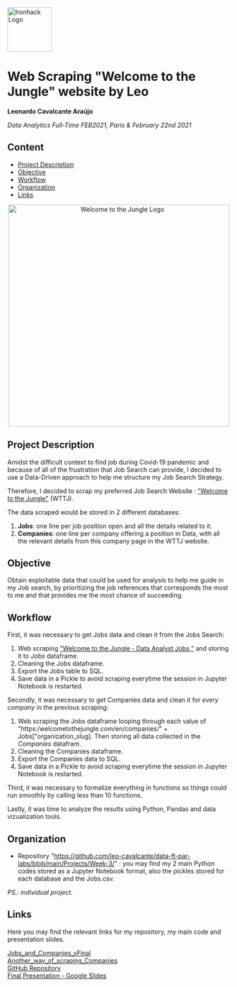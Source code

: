 <img src="https://bit.ly/2VnXWr2" alt="Ironhack Logo" width="100"/>

# Web Scraping "Welcome to the Jungle" website by Leo
**Leonardo Cavalcante Araújo**

*Data Analytics Full-Time FEB2021, Paris & February 22nd 2021*

## Content
- [Project Description](#project-description)
- [Objective](#objective)
- [Workflow](#workflow)
- [Organization](#organization)
- [Links](#links)

<div style="text-align:center"><img src="https://cdn.welcometothejungle.co/wttj-front/production/assets/images/social/logo_v2.png?v=478410c0b052c7b9fa53dc2b4206d041" alt="Welcome to the Jungle Logo" width="500"/></div>

## Project Description
Amidst the difficult context to find job during Covid-19 pandemic and because of all of the frustration that Job Search can provide, I decided to use a Data-Driven approach to help me structure my Job Search Strategy.

Therefore, I decided to scrap my preferred Job Search Website : ["Welcome to the Jungle"](https://www.welcometothejungle.com/en/jobs?query=data%20analyst&page=1&aroundQuery=Paris%2C%20France&refinementList%5Boffice.district%5D%5B0%5D=Paris&refinementList%5Boffice.state%5D%5B0%5D=Ile-de-France&refinementList%5Boffice.country_code%5D%5B0%5D=FR) (WTTJ).

The data scraped would be stored in 2 different databases:
1. **Jobs**: one line per job position open and all the details related to it.
2. **Companies**: one line per company offering a position in Data, with all the relevant details from this company page in the WTTJ website.

## Objective
Obtain exploitable data that could be used for analysis to help me guide in my Job search, by prioritizing the job references that corresponds the most to me and that provides me the most chance of succeeding.

## Workflow
First, it was necessary to get Jobs data and clean it from the Jobs Search:
1. Web scraping ["Welcome to the Jungle - Data Analyst Jobs "](https://www.welcometothejungle.com/en/jobs?query=data%20analyst&page=1&aroundQuery=Paris%2C%20France&refinementList%5Boffice.district%5D%5B0%5D=Paris&refinementList%5Boffice.state%5D%5B0%5D=Ile-de-France&refinementList%5Boffice.country_code%5D%5B0%5D=FR) and storing it to *Jobs* dataframe. 
2. Cleaning the Jobs dataframe.
3. Export the Jobs table to SQL.
4. Save data in a Pickle to avoid scraping everytime the session in Jupyter Notebook is restarted.

Secondly, it was necessary to get Companies data and clean it for *every company* in the previous scraping:
1. Web scraping the Jobs dataframe looping through each value of "https:/welcometothejungle.com/en/companies/" + Jobs\["organization_slug]. Then storing all data collected in the *Companies* datafram. 
2. Cleaning the Companies dataframe.
3. Export the Companies data to SQL.
4. Save data in a Pickle to avoid scraping everytime the session in Jupyter Notebook is restarted.

Third, it was necessary to formalize everything in functions so things could run smoothly by calling less than 10 functions.

Lastly, it was time to analyze the results using Python, Pandas and data vizualization tools.

## Organization
- Repository "https://github.com/leo-cavalcante/data-ft-par-labs/blob/main/Projects/Week-3/" : you may find my 2 main Python codes stored as a Jupyter Notebook format, also the pickles stored for each database and the Jobs.csv.

*PS.: individual project.*

## Links
Here you may find the relevant links for my repository, my main code  and presentation slides.

[Jobs_and_Companies_vFinal](https://github.com/leo-cavalcante/data-ft-par-labs/blob/main/Projects/Week-3/Jobs_and_Companies_vFinal.ipynb)  
[Another_way_of_scraping_Companies](https://github.com/leo-cavalcante/data-ft-par-labs/blob/main/Projects/Week-3/Another_way_of_scraping_Companies.ipynb)  
[GitHub Repository](https://github.com/leo-cavalcante/data-ft-par-labs/tree/main/Projects/Week-3)  
[Final Presentation - Google Slides](https://docs.google.com/presentation/d/1H91rL3dhN7dNDxZEJCj6XTysaTC8qrk_XPpgmEk8PXw/edit?usp=sharing)